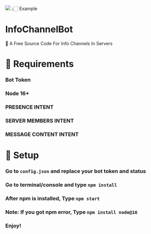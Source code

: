 <img src="https://cdn.discordapp.com/attachments/1070673897126637609/1074718214287798332/image.png">
👆🏻 Example

# InfoChannelBot
🤖 A Free Source Code For Info Channels In Servers

# 🚧 Requirements
### Bot Token
### Node 16+
### PRESENCE INTENT
### SERVER MEMBERS INTENT
### MESSAGE CONTENT INTENT

# 🚁 Setup
### Go to ```config.json``` and replace your bot token and status
### Go to terminal/console and type ```npm install```
### After npm is installed, Type ```npm start```
### Note: If you got npm error, Type ```npm install node@16```

### Enjoy!
